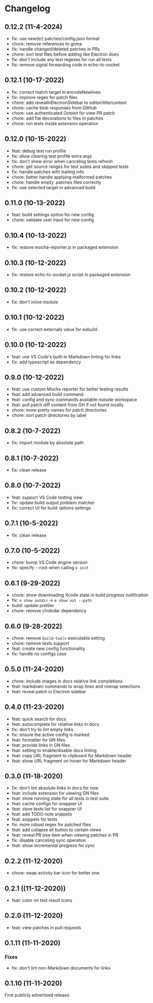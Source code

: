 # Changelog

## 0.12.2 (11-4-2024)

* fix: use new(er) patches/config.json format
* chore: remove references to goma
* fix: handle changed/deleted patches in PRs
* chore: sort test files before adding like Electron does
* fix: don't include any test regexes for run all tests
* fix: remove signal forwarding code in echo-to-socket

## 0.12.1 (10-17-2022)

* fix: correct match target in encodeNewlines
* fix: improve regex for patch files
* chore: add revealInElectronSidebar to editor/title/context
* chore: cache blob responses from GitHub
* chore: use authenticated Octokit for view PR patch
* chore: add file decorations to files in patches
* chore: run tests inside extension operation

## 0.12.0 (10-15-2022)

* feat: debug test run profile
* fix: allow clearing test profile extra args
* fix: don't show error when canceling tests refresh
* chore: get source ranges for test suites and skipped tests
* fix: handle patches with trailing info
* chore: better handle applying malformed patches
* chore: handle empty .patches files correctly
* fix: use selected target in advanced build

## 0.11.0 (10-13-2022)

* feat: build settings option for new config
* chore: validate user input for new config

## 0.10.4 (10-13-2022)

* fix: restore mocha-reporter.js in packaged extension

## 0.10.3 (10-12-2022)

* fix: restore echo-to-socket.js script in packaged extension

## 0.10.2 (10-12-2022)

* fix: don't inline module

## 0.10.1 (10-12-2022)

* fix: use correct externals value for esbuild

## 0.10.0 (10-12-2022)

* feat: use VS Code's built-in Markdown linting for links
* fix: add typescript as dependency

## 0.9.0 (10-12-2022)

* feat: use custom Mocha reporter for better testing results
* feat: add advanced build command
* feat: config and sync commands available outside workspace
* feat: pull patch diff content from GH if not found locally
* chore: more pretty names for patch directories
* chore: sort patch directories by label

## 0.8.2 (10-7-2022)

* fix: import module by absolute path

## 0.8.1 (10-7-2022)

* fix: clean release

## 0.8.0 (10-7-2022)

* feat: support VS Code testing view
* fix: update build output problem matcher
* fix: correct UI for build options settings

## 0.7.1 (10-5-2022)

* fix: clean release

## 0.7.0 (10-5-2022)

* chore: bump VS Code engine version
* fix: specify --root when calling `e init`

## 0.6.1 (9-29-2022)

* chore: show downloading Xcode state in build progress notification
* fix: `e show outdir` -> `e show out --path`
* build: update prettier
* chore: remove chokidar dependency

## 0.6.0 (9-28-2022)

* chore: remove `build-tools` executable setting
* chore: remove tests support
* feat: create new config functionality
* fix: handle no configs case

## 0.5.0 (11-24-2020)

* chore: include images in docs relative link completions
* feat: markdown commands to wrap lines and rewrap selections
* feat: reveal patch in Electron sidebar

## 0.4.0 (11-23-2020)

* feat: quick search for docs
* feat: autocomplete for relative links in docs
* fix: don't try to lint empty links
* fix: ensure the active config is marked
* feat: formatter for GN files
* feat: provide links in GN files
* feat: setting to enable/disable docs linting
* feat: copy URL fragment to clipboard for Markdown header
* feat: show URL fragment on hover for Markdown header

## 0.3.0 (11-18-2020)

* fix: don't lint absolute links in docs for now
* feat: include extension for viewing GN files
* feat: show running state for all tests in test suite
* feat: cache configs for snappier UI
* feat: store tests list for snappier UI
* feat: add TODO note snippets
* feat: snippets for tests
* fix: more robust regex for patched files
* feat: add collapse all button to certain views
* feat: reveal PR tree item when viewing patches in PR
* fix: disable canceling sync operation
* feat: show incremental progress for sync

## 0.2.2 (11-12-2020)

* chore: swap activity bar icon for better one

## 0.2.1 ((11-12-2020))

* feat: color on test result icons

## 0.2.0 (11-12-2020)

* feat: view patches in pull requests

## 0.1.11 (11-11-2020)

### Fixes

* fix: don't lint non-Markdown documents for links

## 0.1.10 (11-11-2020)

First publicly advertised release.
